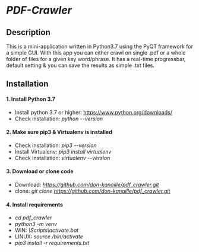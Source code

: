 # *PDF-Crawler* 

## Description

This is a mini-application written in Python3.7 using the PyQT framework for a simple GUI.
With this app you can either crawl on single .pdf or a whole folder of files for a given key word/phrase.
It has a real-time progressbar, default setting & you can save the results as simple .txt files.

## Installation

#### 1. Install Python 3.7

- Install python 3.7 or higher: https://www.python.org/downloads/
- Check installation: *python --version*

#### 2. Make sure pip3 & Virtualenv is installed

- Check installation: *pip3 --version*
- Install Virtualenv: *pip3 install virtualenv*
- Check installation: *virtualenv --version*

#### 3.  Download or clone code

- Download: *https://github.com/don-kanaille/pdf_crawler.git*
- clone: *git clone https://github.com/don-kanaille/pdf_crawler.git*

#### 4. Install requirements

- *cd pdf_crawler*
- *python3 -m venv <name>*
- WIN: *<name>\Scripts\activate.bat*
- LINUX: *source <name>/bin/activate*
- *pip3 install -r requirements.txt*
